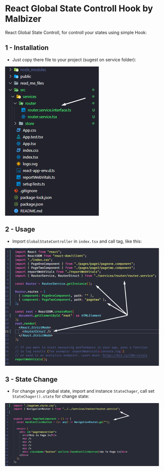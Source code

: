 
# React Global State Controll Hook by Malbizer

React Global State Controll, for controll your states using simple Hook:

## 1 - Installation

* Just copy there file to your project (sugest on service folder):

![Example](https://github.com/Souzanderson/reactroutemalbizer/blob/main/read_me_files/img1.png?raw=true)

## 2 - Usage

* Import ```GlobalStateController``` in ```index.tsx``` and call tag, like this:


![Example](https://github.com/Souzanderson/reactroutemalbizer/blob/main/read_me_files/img2.png?raw=true)

## 3 - State Change

* For change your global state, import and instance ```StateChager```, call set  ```StateChager().state``` for change state:


![Example](https://github.com/Souzanderson/reactroutemalbizer/blob/main/read_me_files/img3.png?raw=true)